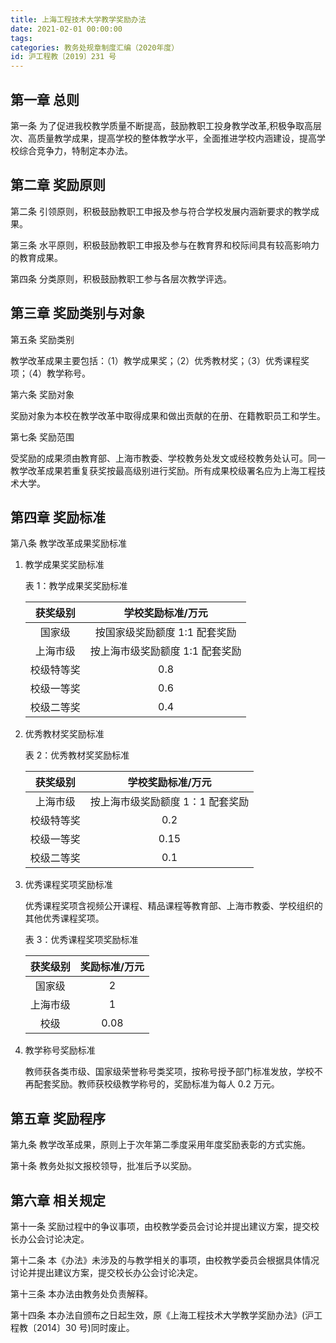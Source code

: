 ```yaml
---
title: 上海工程技术大学教学奖励办法
date: 2021-02-01 00:00:00
tags: 
categories: 教务处规章制度汇编（2020年度）
id: 沪工程教〔2019〕231 号
---
```


## 第一章 总则

第一条 为了促进我校教学质量不断提高，鼓励教职工投身教学改革,积极争取高层次、高质量教学成果，提高学校的整体教学水平，全面推进学校内涵建设，提高学校综合竞争力，特制定本办法。

## 第二章 奖励原则

第二条 引领原则，积极鼓励教职工申报及参与符合学校发展内涵新要求的教学成果。

第三条 水平原则，积极鼓励教职工申报及参与在教育界和校际间具有较高影响力的教育成果。

第四条 分类原则，积极鼓励教职工参与各层次教学评选。

## 第三章 奖励类别与对象

第五条 奖励类别

教学改革成果主要包括：（1）教学成果奖；（2）优秀教材奖；（3）优秀课程奖项；（4）教学称号。

第六条 奖励对象

奖励对象为本校在教学改革中取得成果和做出贡献的在册、在籍教职员工和学生。

第七条 奖励范围

受奖励的成果须由教育部、上海市教委、学校教务处发文或经校教务处认可。同一教学改革成果若重复获奖按最高级别进行奖励。所有成果校级署名应为上海工程技术大学。

## 第四章 奖励标准

第八条 教学改革成果奖励标准

1. 教学成果奖奖励标准

   表 1：教学成果奖奖励标准

   |获奖级别|学校奖励标准/万元|
   |:---:|:---:|
   |国家级|按国家级奖励额度 1:1 配套奖励|
   |上海市级|按上海市级奖励额度 1:1 配套奖励|
   |校级特等奖|0.8|
   |校级一等奖|0.6|
   |校级二等奖|0.4|

2. 优秀教材奖奖励标准

   表 2：优秀教材奖奖励标准

   |获奖级别|学校奖励标准/万元|
   |:---:|:---:|
   |上海市级|按上海市级奖励额度 1：1 配套奖励
   |校级特等奖|0.2|
   |校级一等奖|0.15|
   |校级二等奖|0.1|

3. 优秀课程奖项奖励标准

   优秀课程奖项含视频公开课程、精品课程等教育部、上海市教委、学校组织的其他优秀课程奖项。

   表 3：优秀课程奖项奖励标准

   |获奖级别|奖励标准/万元|
   |:---:|:---:|
   |国家级|2|
   |上海市级|1|
   |校级|0.08|

4. 教学称号奖励标准

   教师获各类市级、国家级荣誉称号类奖项，按称号授予部门标准发放，学校不再配套奖励。教师获校级教学称号的，奖励标准为每人 0.2 万元。

## 第五章 奖励程序

第九条 教学改革成果，原则上于次年第二季度采用年度奖励表彰的方式实施。

第十条 教务处拟文报校领导，批准后予以奖励。

## 第六章 相关规定

第十一条 奖励过程中的争议事项，由校教学委员会讨论并提出建议方案，提交校长办公会讨论决定。

第十二条 本《办法》未涉及的与教学相关的事项，由校教学委员会根据具体情况讨论并提出建议方案，提交校长办公会讨论决定。

第十三条 本办法由教务处负责解释。

第十四条 本办法自颁布之日起生效，原《上海工程技术大学教学奖励办法》(沪工程教〔2014〕30 号)同时废止。
